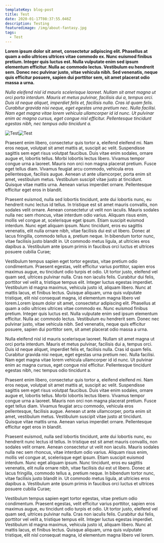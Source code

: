```yaml
---
templateKey: blog-post
title: Test
date: 2020-01-17T08:37:55.046Z
description: Testing
featuredimage: /img/about-fantasy.jpg
tags:
  - Test
---
```

**Lorem ipsum dolor sit amet, consectetur adipiscing elit. Phasellus at quam a odio ultrices ultrices vitae commodo ex. Nunc euismod finibus pretium. Integer quis luctus est. Nulla vulputate enim sed ipsum elementum efficitur. Nulla ac commodo lectus. Vestibulum eu hendrerit sem. Donec nec pulvinar justo, vitae vehicula nibh. Sed venenatis, neque quis efficitur posuere, sapien dui porttitor sem, sit amet placerat odio massa a urna.**

*Nulla eleifend nisl id mauris scelerisque laoreet. Nullam sit amet magna ut orci porta interdum. Mauris et metus pulvinar, facilisis dui a, tempus orci. Duis id neque aliquet, imperdiet felis et, facilisis nulla. Cras id quam felis. Curabitur gravida nisi neque, eget egestas urna pretium nec. Nulla facilisi. Nam eget magna vitae lorem vehicula ullamcorper id id nunc. Ut pulvinar enim ac magna cursus, eget congue nisl efficitur. Pellentesque tincidunt egestas nibh, nec tempus odio tincidunt a.*

![Test](/img/about-fantasy.jpg "test")![Test](/img/about-fantasy.jpg "test")

Praesent enim libero, consectetur quis tortor a, eleifend eleifend mi. Nam eros neque, volutpat sit amet mattis at, suscipit ac velit. Suspendisse sagittis sem eget risus volutpat faucibus. Duis vitae enim sodales, ornare augue et, lobortis tellus. Morbi lobortis lectus libero. Vivamus tempor congue urna a laoreet. Mauris non orci non magna placerat pretium. Fusce eget tellus diam. Vivamus feugiat arcu commodo, vehicula eros pellentesque, facilisis augue. Aenean ut ante ullamcorper, porta enim sit amet, vestibulum metus. Vestibulum suscipit vitae justo at tincidunt. Quisque vitae mattis urna. Aenean varius imperdiet ornare. Pellentesque efficitur eget eros in blandit.

Praesent euismod, nulla sed lobortis tincidunt, ante dui lobortis nunc, eu hendrerit nunc lectus id tellus. In tristique est sit amet mauris convallis, non sodales velit ornare. Aenean consectetur ut velit non iaculis. Mauris sodales nulla nec sem rhoncus, vitae interdum odio varius. Aliquam risus enim, mollis vel congue at, scelerisque eget ipsum. Etiam suscipit euismod interdum. Nunc eget aliquam ipsum. Nunc tincidunt, eros eu sagittis venenatis, elit nulla ornare nibh, vitae facilisis dui est ut libero. Donec at lacus fringilla, commodo tellus a, pretium neque. In bibendum tortor nunc, vitae facilisis justo blandit in. Ut commodo metus ligula, at ultricies eros dapibus a. Vestibulum ante ipsum primis in faucibus orci luctus et ultrices posuere cubilia Curae;

Vestibulum tempus sapien eget tortor egestas, vitae pretium odio condimentum. Praesent egestas, velit efficitur varius porttitor, sapien eros maximus augue, eu tincidunt odio turpis et odio. Ut tortor justo, eleifend vel quam sed, ultrices pulvinar nulla. Cras non iaculis felis. Curabitur dui felis, porttitor vel velit a, tristique tempus elit. Integer luctus egestas imperdiet. Vestibulum id magna maximus, vehicula justo id, aliquam libero. Nunc at mattis lacus, et finibus lectus. Quisque aliquam, urna quis vulputate tristique, elit nisl consequat magna, id elementum magna libero vel lorem.Lorem ipsum dolor sit amet, consectetur adipiscing elit. Phasellus at quam a odio ultrices ultrices vitae commodo ex. Nunc euismod finibus pretium. Integer quis luctus est. Nulla vulputate enim sed ipsum elementum efficitur. Nulla ac commodo lectus. Vestibulum eu hendrerit sem. Donec nec pulvinar justo, vitae vehicula nibh. Sed venenatis, neque quis efficitur posuere, sapien dui porttitor sem, sit amet placerat odio massa a urna.

Nulla eleifend nisl id mauris scelerisque laoreet. Nullam sit amet magna ut orci porta interdum. Mauris et metus pulvinar, facilisis dui a, tempus orci. Duis id neque aliquet, imperdiet felis et, facilisis nulla. Cras id quam felis. Curabitur gravida nisi neque, eget egestas urna pretium nec. Nulla facilisi. Nam eget magna vitae lorem vehicula ullamcorper id id nunc. Ut pulvinar enim ac magna cursus, eget congue nisl efficitur. Pellentesque tincidunt egestas nibh, nec tempus odio tincidunt a.

Praesent enim libero, consectetur quis tortor a, eleifend eleifend mi. Nam eros neque, volutpat sit amet mattis at, suscipit ac velit. Suspendisse sagittis sem eget risus volutpat faucibus. Duis vitae enim sodales, ornare augue et, lobortis tellus. Morbi lobortis lectus libero. Vivamus tempor congue urna a laoreet. Mauris non orci non magna placerat pretium. Fusce eget tellus diam. Vivamus feugiat arcu commodo, vehicula eros pellentesque, facilisis augue. Aenean ut ante ullamcorper, porta enim sit amet, vestibulum metus. Vestibulum suscipit vitae justo at tincidunt. Quisque vitae mattis urna. Aenean varius imperdiet ornare. Pellentesque efficitur eget eros in blandit.

Praesent euismod, nulla sed lobortis tincidunt, ante dui lobortis nunc, eu hendrerit nunc lectus id tellus. In tristique est sit amet mauris convallis, non sodales velit ornare. Aenean consectetur ut velit non iaculis. Mauris sodales nulla nec sem rhoncus, vitae interdum odio varius. Aliquam risus enim, mollis vel congue at, scelerisque eget ipsum. Etiam suscipit euismod interdum. Nunc eget aliquam ipsum. Nunc tincidunt, eros eu sagittis venenatis, elit nulla ornare nibh, vitae facilisis dui est ut libero. Donec at lacus fringilla, commodo tellus a, pretium neque. In bibendum tortor nunc, vitae facilisis justo blandit in. Ut commodo metus ligula, at ultricies eros dapibus a. Vestibulum ante ipsum primis in faucibus orci luctus et ultrices posuere cubilia Curae;

Vestibulum tempus sapien eget tortor egestas, vitae pretium odio condimentum. Praesent egestas, velit efficitur varius porttitor, sapien eros maximus augue, eu tincidunt odio turpis et odio. Ut tortor justo, eleifend vel quam sed, ultrices pulvinar nulla. Cras non iaculis felis. Curabitur dui felis, porttitor vel velit a, tristique tempus elit. Integer luctus egestas imperdiet. Vestibulum id magna maximus, vehicula justo id, aliquam libero. Nunc at mattis lacus, et finibus lectus. Quisque aliquam, urna quis vulputate tristique, elit nisl consequat magna, id elementum magna libero vel lorem.
